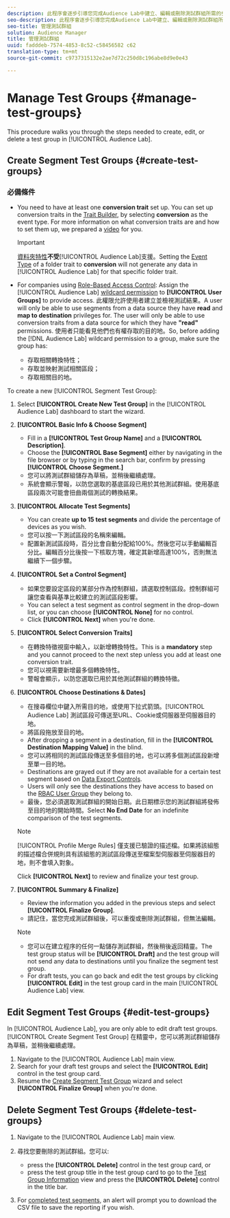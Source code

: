 ```yaml
---
description: 此程序會逐步引導您完成Audience Lab中建立、編輯或刪除測試群組所需的步驟
seo-description: 此程序會逐步引導您完成Audience Lab中建立、編輯或刪除測試群組所需的步驟
seo-title: 管理測試群組
solution: Audience Manager
title: 管理測試群組
uuid: fadddeb-7574-4853-8c52-c58456582 c62
translation-type: tm+mt
source-git-commit: c9737315132e2ae7d72c250d8c196abe8d9e0e43

---
```



# Manage Test Groups {#manage-test-groups}

This procedure walks you through the steps needed to create, edit, or delete a test group in [!UICONTROL Audience Lab].

## Create Segment Test Groups {#create-test-groups}

### 必備條件

<!-- create-test-group.xml -->

* You need to have at least one **conversion trait** set up. You can set up conversion traits in the [Trait Builder](../../features/traits/create-onboarded-rule-based-traits.md), by selecting **conversion** as the event type. For more information on what conversion traits are and how to set them up, we prepared a [video](https://helpx.adobe.com/audience-manager/kt/using/creating-conversion-traits-feature-video-use.html) for you.

   >[!IMPORTANT]
   >
   >[資料夾特性](../../features/traits/about-folder-traits.md)**不受**[!UICONTROL Audience Lab]支援。Setting the [Event Type](../../features/traits/create-onboarded-rule-based-traits.md) of a folder trait to **conversion** will not generate any data in [!UICONTROL Audience Lab] for that specific folder trait.

* For companies using [Role-Based Access Control](../../features/administration/administration-overview.md): Assign the [!UICONTROL Audience Lab] [wildcard permission](../../features/administration/administration-overview.md#wild-card-permissions) to **[!UICONTROL User Groups]** to provide access. 此權限允許使用者建立並檢視測試結果。A user will only be able to use segments from a data source they have **read** and **map to destination** privileges for. The user will only be able to use conversion traits from a data source for which they have **&quot;read&quot;** permissions. 使用者只能看見他們也有權存取的目的地。So, before adding the [!DNL Audience Lab] wildcard permission to a group, make sure the group has:
   * 存取相關轉換特性；
   * 存取並映射測試相關區段；
   * 存取相關目的地。

To create a new [!UICONTROL Segment Test Group]:

1. Select **[!UICONTROL Create New Test Group]** in the [!UICONTROL Audience Lab] dashboard to start the wizard.
1. **[!UICONTROL Basic Info & Choose Segment]**

   * Fill in a **[!UICONTROL Test Group Name]** and a **[!UICONTROL Description]**.
   * Choose the **[!UICONTROL Base Segment]** either by navigating in the file browser or by typing in the search bar, confirm by pressing **[!UICONTROL Choose Segment.]**
   * 您可以將測試群組儲存為草稿，並稍後繼續處理。
   * 系統會顯示警報，以防您選取的基底區段已用於其他測試群組。使用基底區段兩次可能會扭曲兩個測試的轉換結果。

1. **[!UICONTROL Allocate Test Segments]**

   * You can create **up to 15 test segments** and divide the percentage of devices as you wish.
   * 您可以按一下測試區段的名稱來編輯。
   * 配置新測試區段時，百分比會自動分配給100%。然後您可以手動編輯百分比。編輯百分比後按一下核取方塊，確定其新增高達100%，否則無法繼續下一個步驟。

1. **[!UICONTROL Set a Control Segment]**

   * 如果您要設定區段的某部分作為控制群組，請選取控制區段。控制群組可讓您查看與基準比較建立的測試區段影響。
   * You can select a test segment as control segment in the drop-down list, or you can choose **[!UICONTROL None]** for no control.
   * Click **[!UICONTROL Next]** when you&#39;re done.

1. **[!UICONTROL Select Conversion Traits]**

   * 在轉換特徵視窗中輸入，以新增轉換特性。This is a **mandatory** step and you cannot proceed to the next step unless you add at least one conversion trait.
   * 您可以視需要新增最多個轉換特性。
   * 警報會顯示，以防您選取已用於其他測試群組的轉換特徵。

1. **[!UICONTROL Choose Destinations & Dates]**

   * 在搜尋欄位中鍵入所需目的地，或使用下拉式箭頭。[!UICONTROL Audience Lab] 測試區段可傳送至URL、Cookie或伺服器至伺服器目的地。
   * 將區段拖放至目的地。
   * After dropping a segment in a destination, fill in the **[!UICONTROL Destination Mapping Value]** in the blind.
   * 您可以將相同的測試區段傳送至多個目的地，也可以將多個測試區段新增至單一目的地。
   * Destinations are grayed out if they are not available for a certain test segment based on [Data Export Controls](../../features/data-export-controls.md).
   * Users will only see the destinations they have access to based on the [RBAC User Group](../../features/administration/administration-overview.md) they belong to.
   * 最後，您必須選取測試群組的開始日期。此日期標示您的測試群組將發佈至目的地的開始時間。Select **No End Date** for an indefinite comparison of the test segments.
   >[!NOTE]
   >
   >[!UICONTROL Profile Merge Rules] 僅支援已驗證的描述檔。如果將該組態的描述檔合併規則具有該組態的測試區段傳送至檔案型伺服器至伺服器目的地，則不會填入對象。

   Click **[!UICONTROL Next]** to review and finalize your test group.

1. **[!UICONTROL Summary & Finalize]**

   * Review the information you added in the previous steps and select **[!UICONTROL Finalize Group]**.
   * 請記住，當您完成測試群組後，可以重復或刪除測試群組，但無法編輯。
   >[!NOTE]
   >* 您可以在建立程序的任何一點儲存測試群組，然後稍後返回精靈。The test group status will be **[!UICONTROL Draft]** and the test group will not send any data to destinations until you finalize the segment test group.
   >* For draft tests, you can go back and edit the test groups by clicking **[!UICONTROL Edit]** in the test group card in the main [!UICONTROL Audience Lab] view.


## Edit Segment Test Groups {#edit-test-groups}

In [!UICONTROL Audience Lab], you are only able to edit draft test groups. [!UICONTROL Create Segment Test Group] 在精靈中，您可以將測試群組儲存為草稿，並稍後繼續處理。

1. Navigate to the [!UICONTROL Audience Lab] main view.
1. Search for your draft test groups and select the **[!UICONTROL Edit]** control in the test group card.
1. Resume the [Create Segment Test Group](../../features/audience-lab/audience-lab-manage-test-groups.md#create-test-groups) wizard and select **[!UICONTROL Finalize Group]** when you&#39;re done.

## Delete Segment Test Groups {#delete-test-groups}

1. Navigate to the [!UICONTROL Audience Lab] main view.
1. 尋找您要刪除的測試群組。您可以:

   * press the **[!UICONTROL Delete]** control in the test group card, or
   * press the test group title in the test group card to go to the [Test Group Information](../../features/audience-lab/audience-lab-information-view.md) view and press the **[!UICONTROL Delete]** control in the title bar.

1. For [completed test segments](../../features/audience-lab/audience-lab.md#status), an alert will prompt you to download the CSV file to save the reporting if you wish.
